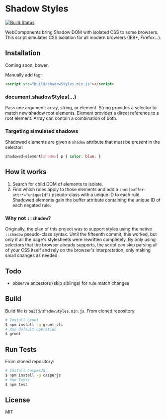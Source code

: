 # Shadow Styles

[![Build Status](https://travis-ci.org/numtel/shadowstyles.svg?branch=master)](https://travis-ci.org/numtel/shadowstyles)

WebComponents bring Shadow DOM with isolated CSS to some browsers.
This script simulates CSS isolation for all modern browsers (IE9+, Firefox...).

## Installation
Coming soon, bower.

Manually add tag:
```html
<script src="build/shadowStyles.min.js"></script>
```

### document.shadowStyles(...)
Pass one argument: array, string, or element.
String provides a selector to match new shadow root elements.
Element provides a direct reference to a root element.
Array can contain a combination of both.

### Targeting simulated shadows

Shadowed elements are given a `shadow` attribute that must be present in the
selector:

```css
shadowed-element[shadow] p { color: blue; }
```

## How it works

1. Search for child DOM of elements to isolate.
2. Find which rules apply to those elements and add a `:not(buffer-attr*="uniqueId")`
    pseudo-class with a unique ID to each rule. Shadowed elements gain the buffer
    attribute containing the unique ID of each negated rule.

### Why not `::shadow`?

Originally, the plan of this project was to support styles using the native
`::shadow` pseudo-class syntax. Until the fifteenth commit, this worked, but
only if all the page's stylesheets were rewritten completely. By only
using selectors that the browser already supports, the script can skip parsing
all of your CSS itself and rely on the browser's interpretation, only making
small changes as needed.

## Todo

* observe ancestors (skip siblings) for rule match changes

## Build

Build file is `build/shadowStyles.min.js`. From cloned repository:

```bash
# Install Grunt
$ npm install -g grunt-cli
# Run default operation
$ grunt
```

## Run Tests

From cloned repository:

```bash
# Install CasperJS
$ npm install -g casperjs
# Run Tests
$ npm test
```

## License

MIT
